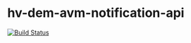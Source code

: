 # hv-dem-avm-notification-api

[![Build Status](https://travis-ci.org/decomputed/euler.svg?branch=master)](https://travis-ci.org/decomputed/euler)
